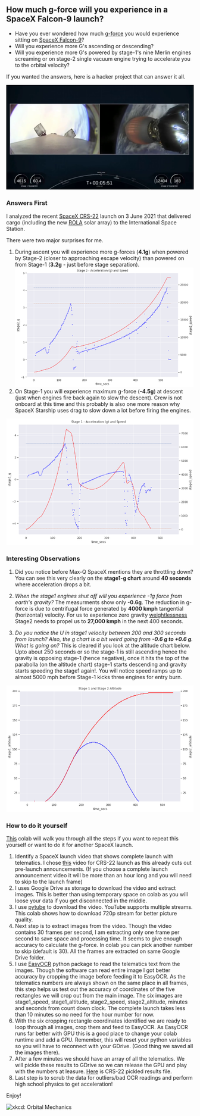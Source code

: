## How much g-force will you experience in a SpaceX Falcon-9 launch?

- Have you ever wondered how much [g-force](https://en.wikipedia.org/wiki/G-force) you would experience sitting on [SpaceX Falcon-9](https://www.spacex.com/vehicles/falcon-9/)? 
- Will you experience more G's ascending or descending? 
- Will you experience more G's powered by stage-1's nine Merlin engines screaming or on stage-2 single vacuum engine trying to accelerate you to the orbital velocity?

If you wanted the answers, here is a hacker project that can answer it all.

![CRS-22 Launch](crs-22.png)

### Answers First

I analyzed the recent [SpaceX CRS-22](https://en.wikipedia.org/wiki/SpaceX_CRS-22) launch on 3 June 2021 that delivered cargo (including the new [ROLA](https://en.wikipedia.org/wiki/Roll_Out_Solar_Array) solar array) to the International Space Station.

There were two major surprises for me.
1. During ascent you will experience more g-forces (**4.1g**) when powered by Stage-2 (closer to approaching escape velocity) than powered on from Stage-1 (**3.2g** - just before stage separation).
![stage-2 acceleration](stage2-g.png)
2. On Stage-1 you will experience maximum g-force (**-4.5g**) at descent (just when engines fire back again to slow the descent). Crew is not onboard at this time and this probably is also one more reason why SpaceX Starship uses drag to slow down a lot before firing the engines.

![stage-1 acceleration](stage1-g.png)

### Interesting Observations

1. Did you notice before Max-Q SpaceX mentions they are throttling down? You can see this very clearly on the **stage1-g chart** around **40 seconds** where acceleration drops a bit.

2. *When the stage1 engines shut off will you experience -1g force from earth's gravity?* The measurments show only **-0.6g**. The reduction in g-force is due to centrifugal force generated by **4000 kmph** tangential (horizontal) velocity. For us to experience zero gravity [weightlessness](https://en.wikipedia.org/wiki/Weightlessness) Stage2 needs to propel us to **27,000 kmph** in the next 400 seconds.

3. *Do you notice the U in stage1 velocity between 200 and 300 seconds from launch? Also, the g chart is a bit weird going from **-0.6 g to +0.6 g**. What is going on?*
This is cleared if you look at the altitude chart below. Upto about 250 seconds or so the stage-1 is still ascending hence the gravity is opposing stage-1 (hence negative), once it hits the top of the parabolla (on the altitude chart) stage-1 starts descending and gravity starts speeding the stage1 again!. You will notice speed ramps up to almost 5000 mph before Stage-1 kicks three engines for entry burn.

![stage-1 altitude](altitude.png)


### How to do it yourself

[This](https://github.com/sjamthe/spacex-launch-analysis/blob/main/spacex_launch_parser.ipynb) colab will walk you through all the steps if you want to repeat this yourself or want to do it for another SpaceX launch.

1. Identify a SpaceX launch video that shows complete launch with telematics. I chose [this](https://www.youtube.com/watch?v=cYTTKfMKdGg) video for CRS-22 launch as this already cuts out pre-launch announcements. (If you choose a complete launch announcement video it will be more than an hour long and you will need to skip to the launch frame)
2. I uses Google Drive as storage to download the video and extract images. This is better than using temporary space on colab as you will loose your data if you get disconnected in the middle.
3. I use [pytube](https://pytube.io/en/latest/) to download the video. YouTube supports multiple streams. This colab shows how to download 720p stream for better picture quality.
4. Next step is to extract images from the video. Though the video contains 30 frames per second, I am extracting only one frame per second to save space and processing time. It seems to give enough accuracy to calculate the g-force. In colab you can pick another number to skip (default is 30). All the frames are extracted on same Google Drive folder.
5. I use [EasyOCR](https://github.com/JaidedAI/EasyOCR) python package to read the telematics text from the images. Though the software can read entire image I got better accuracy by cropping the image before feeding it to EasyOCR. As the telematics numbers are always shown on the same place in all frames, this step helps us test out the accuracy of coordinates of the five rectangles we will crop out from the main image. The six images are stage1_speed, stage1_altitude, stage2_speed, stage2_altitude, minutes and seconds from count down clock. The complete launch takes less than 10 minutes so no need for the hour number for now.
6. With the six cropping rectangle coordinates identified we are ready to loop through all images, crop them and feed to EasyOCR. As EasyOCR runs far better with GPU this is a good place to change your colab runtime and add a GPU. Remember, this will reset your python variables so you will have to reconnect with your GDrive. (Good thing we saved all the images there).
7. After a few minutes we should have an array of all the telematics. We will pickle these results to GDrive so we can release the GPU and play with the numbers at leasure. [Here](crs-22-results.p) is CRS-22 pickled results file.
8. Last step is to scrub the data for outliers/bad OCR readings and perform high school physics to get acceleration!

Enjoy!

![xkcd: Orbital Mechanics](https://imgs.xkcd.com/comics/orbital_mechanics.png)

